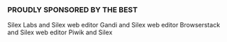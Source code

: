 ### PROUDLY SPONSORED BY THE BEST

Silex Labs and Silex web editor
Gandi and Silex web editor
Browserstack and Silex web editor
Piwik and Silex

